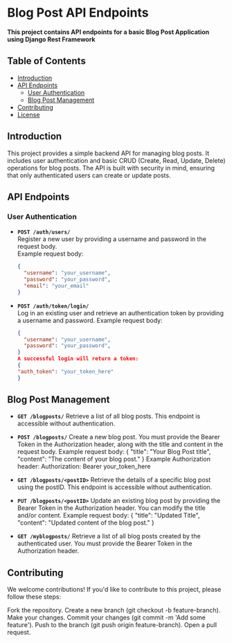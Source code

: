# Blog Post API Endpoints

**This project contains API endpoints for a basic Blog Post Application using Django Rest Framework**

## Table of Contents

- [Introduction](#introduction)
- [API Endpoints](#api-endpoints)
  - [User Authentication](#user-authentication)
  - [Blog Post Management](#blog-post-management)
- [Contributing](#contributing)
- [License](#license)

## Introduction

This project provides a simple backend API for managing blog posts. It includes user authentication and basic CRUD (Create, Read, Update, Delete) operations for blog posts. The API is built with security in mind, ensuring that only authenticated users can create or update posts.

## API Endpoints

### User Authentication

- **`POST /auth/users/`**  
  Register a new user by providing a username and password in the request body.  
  Example request body:

  ```json
  {
    "username": "your_username",
    "password": "your_password",
    "email": "your_email"
  }
  ```

- **`POST /auth/token/login/`**  
  Log in an existing user and retrieve an authentication token by providing a username and password.
  Example request body:
  ```json
  {
    "username": "your_username",
    "password": "your_password",
  }
  A successful login will return a token:
  {
  "auth_token": "your_token_here"
  }
  ```

## Blog Post Management

- **`GET /blogposts/`**
  Retrieve a list of all blog posts. This endpoint is accessible without authentication.

- **`POST /blogposts/`**
  Create a new blog post. You must provide the Bearer Token in the Authorization header, along with the title and content in the request body.
  Example request body:
  {
  "title": "Your Blog Post title",
  "content": "The content of your blog post."
  }
  Example Authorization header:
  Authorization: Bearer your_token_here

- **`GET /blogposts/<postID>`**
  Retrieve the details of a specific blog post using the postID. This endpoint is accessible without authentication.

- **`PUT /blogposts/<postID>`**
  Update an existing blog post by providing the Bearer Token in the Authorization header. You can modify the title and/or content.
  Example request body:
  {
  "title": "Updated Title",
  "content": "Updated content of the blog post."
  }

- **`GET /myblogposts/`**
  Retrieve a list of all blog posts created by the authenticated user. You must provide the Bearer Token in the Authorization header.

## Contributing

We welcome contributions! If you'd like to contribute to this project, please follow these steps:

Fork the repository.
Create a new branch (git checkout -b feature-branch).
Make your changes.
Commit your changes (git commit -m 'Add some feature').
Push to the branch (git push origin feature-branch).
Open a pull request.
